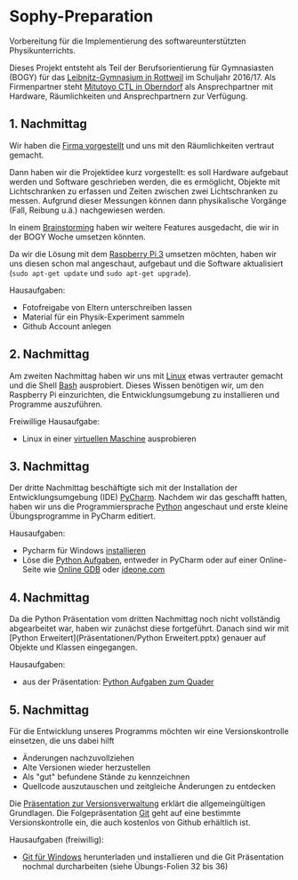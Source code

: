 # Sophy-Preparation
Vorbereitung für die Implementierung des softwareunterstützten Physikunterrichts.

Dieses Projekt entsteht als Teil der Berufsorientierung für Gymnasiasten (BOGY) für das [Leibnitz-Gymnasium in Rottweil](https://lg.rw.schule-bw.de/home/?page_id=11268) im Schuljahr 2016/17. Als Firmenpartner steht [Mitutoyo CTL in Oberndorf](http://www.mitutoyo-ctl.de/de/karriere/ausbildungundstudium) als Ansprechpartner mit Hardware, Räumlichkeiten und Ansprechpartnern zur Verfügung.

## 1. Nachmittag

Wir haben die [Firma vorgestellt](Präsentationen/Firmenpräsentation_16_9.pptx) und uns mit den Räumlichkeiten vertraut gemacht.

Dann haben wir die Projektidee kurz vorgestellt: es soll Hardware aufgebaut werden und Software geschrieben werden, die es ermöglicht, Objekte mit Lichtschranken zu erfassen und Zeiten zwischen zwei Lichtschranken zu messen. Aufgrund dieser Messungen können dann physikalische Vorgänge (Fall, Reibung u.ä.) nachgewiesen werden.

In einem [Brainstorming](Brainstorming.md) haben wir weitere Features ausgedacht, die wir in der BOGY Woche umsetzen könnten.

Da wir die Lösung mit dem [Raspberry Pi 3](Präsentationen/Raspberry%20Hardware.pptx) umsetzen möchten, haben wir uns diesen schon mal angeschaut, aufgebaut und die Software aktualisiert (`sudo apt-get update` und `sudo apt-get upgrade`).

Hausaufgaben:

* Fotofreigabe von Eltern unterschreiben lassen
* Material für ein Physik-Experiment sammeln
* Github Account anlegen

## 2. Nachmittag

Am zweiten Nachmittag haben wir uns mit [Linux](Präsentationen/Linux.pptx) etwas vertrauter gemacht und die Shell [Bash](Präsentationen/Bash.pptx) ausprobiert. Dieses Wissen benötigen wir, um den Raspberry Pi einzurichten, die Entwicklungsumgebung zu installieren und Programme auszuführen.

Freiwillige Hausaufgabe:

* Linux in einer [virtuellen Maschine](VirtualMachine.md) ausprobieren

## 3. Nachmittag

Der dritte Nachmittag beschäftigte sich mit der Installation der Entwicklungsumgebung (IDE) [PyCharm](Präsentationen/Pycharm.pptx). Nachdem wir das geschafft hatten, haben wir uns die Programmiersprache [Python](Präsentationen/Python%20Einführung.pptx) angeschaut und erste kleine Übungsprogramme in PyCharm editiert.

Hausaufgaben:

* Pycharm für Windows [installieren](https://www.jetbrains.com/pycharm/)
* Löse die [Python Aufgaben](Hausaufgaben/Python%20Hausaufgaben%201.md), entweder in PyCharm oder auf einer Online-Seite wie [Online GDB](https://www.onlinegdb.com/online_python_debugger) oder [ideone.com](https://www.ideone.com/)

## 4. Nachmittag

Da die Python Präsentation vom dritten Nachmittag noch nicht vollständig abgearbeitet war, haben wir zunächst diese fortgeführt. Danach sind wir mit [Python Erweitert](Präsentationen/Python Erweitert.pptx) genauer auf Objekte und Klassen eingegangen.

Hausaufgaben:

* aus der Präsentation: [Python Aufgaben zum Quader](Hausaufgaben/Python%20Hausaufgaben%202.md)

## 5. Nachmittag

Für die Entwicklung unseres Programms möchten wir eine Versionskontrolle einsetzen, die uns dabei hilft

* Änderungen nachzuvollziehen
* Alte Versionen wieder herzustellen
* Als "gut" befundene Stände zu kennzeichnen
* Quellcode auszutauschen und zeitgleiche Änderungen zu entdecken

Die [Präsentation zur Versionsverwaltung](Präsentationen/Versionskontrolle.pptx) erklärt die allgemeingültigen Grundlagen. Die Folgepräsentation [Git](Präsentationen/Git%20Grundlagen.pptx) geht auf eine bestimmte Versionskontrolle ein, die auch kostenlos von Github erhältlich ist.

Hausaufgaben (freiwillig):

* [Git für Windows](https://git-scm.com/download/win) herunterladen und installieren und die Git Präsentation nochmal durcharbeiten (siehe Übungs-Folien 32 bis 36)